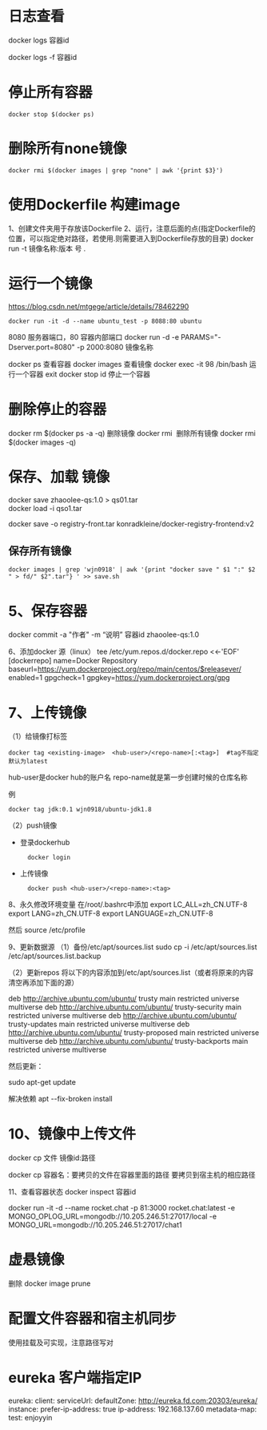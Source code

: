 # 日志查看

docker logs 容器id

docker logs -f 容器id


# 停止所有容器

    docker stop $(docker ps)

# 删除所有none镜像

    docker rmi $(docker images | grep "none" | awk '{print $3}')

# 使用Dockerfile 构建image

1、创建文件夹用于存放该Dockerfile
2、运行，注意后面的点(指定Dockerfile的位置，可以指定绝对路径，若使用.则需要进入到Dockerfile存放的目录)
docker run -t 镜像名称:版本
号 .


# 运行一个镜像
https://blog.csdn.net/mtgege/article/details/78462290
```
docker run -it -d --name ubuntu_test -p 8088:80 ubuntu
```
8080 服务器端口，80 容器内部端口
docker run -d -e PARAMS="-Dserver.port=8080" -p 2000:8080 镜像名称

docker ps    查看容器
docker images     查看镜像
docker exec -it 98 /bin/bash   运行一个容器
exit
docker stop id   停止一个容器



# 删除停止的容器

docker rm $(docker ps -a -q)
删除镜像
docker rmi <image id>
删除所有镜像
docker rmi $(docker images -q)


# 保存、加载 镜像
docker save zhaoolee-qs:1.0 > qs01.tar  
docker load -i qso1.tar

docker save  -o   registry-front.tar    konradkleine/docker-registry-frontend:v2

## 保存所有镜像
```
docker images | grep 'wjn0918' | awk '{print "docker save " $1 ":" $2 " > fd/" $2".tar"} ' >> save.sh
```


# 5、保存容器
docker commit -a "作者" -m “说明” 容器id zhaoolee-qs:1.0



6、添加docker 源（linux）
tee /etc/yum.repos.d/docker.repo <<-'EOF'
[dockerrepo]
name=Docker Repository
baseurl=https://yum.dockerproject.org/repo/main/centos/$releasever/
enabled=1
gpgcheck=1
gpgkey=https://yum.dockerproject.org/gpg



# 7、上传镜像


（1）给镜像打标签

    docker tag <existing-image>  <hub-user>/<repo-name>[:<tag>]  #tag不指定默认为latest

hub-user是docker hub的账户名
repo-name就是第一步创建时候的仓库名称

例

    docker tag jdk:0.1 wjn0918/ubuntu-jdk1.8 

（2）push镜像
* 登录dockerhub

        docker login 

* 上传镜像

        docker push <hub-user>/<repo-name>:<tag>



8、永久修改环境变量
在/root/.bashrc中添加
export LC_ALL=zh_CN.UTF-8
export LANG=zh_CN.UTF-8
export LANGUAGE=zh_CN.UTF-8

然后
source /etc/profile


9、更新数据源
（1）备份/etc/apt/sources.list
sudo cp -i /etc/apt/sources.list /etc/apt/sources.list.backup


（2）更新repos 
将以下的内容添加到/etc/apt/sources.list（或者将原来的内容清空再添加下面的源）

deb http://archive.ubuntu.com/ubuntu/ trusty main restricted universe multiverse 
deb http://archive.ubuntu.com/ubuntu/ trusty-security main restricted universe multiverse 
deb http://archive.ubuntu.com/ubuntu/ trusty-updates main restricted universe multiverse 
deb http://archive.ubuntu.com/ubuntu/ trusty-proposed main restricted universe multiverse 
deb http://archive.ubuntu.com/ubuntu/ trusty-backports main restricted universe multiverse 


然后更新：

sudo apt-get update



解决依赖
apt --fix-broken install




# 10、镜像中上传文件
docker cp 文件 镜像id:路径


docker cp 容器名：要拷贝的文件在容器里面的路径       要拷贝到宿主机的相应路径 



11、查看容器状态
docker inspect 容器id




docker run -it -d --name rocket.chat -p 81:3000 rocket.chat:latest -e MONGO_OPLOG_URL=mongodb://10.205.246.51:27017/local -e MONGO_URL=mongodb://10.205.246.51:27017/chat1



# 虚悬镜像

删除  docker image  prune




# 配置文件容器和宿主机同步

使用挂载及可实现，注意路径写对



# eureka 客户端指定IP

  eureka:
    client:
      serviceUrl:
        defaultZone: http://eureka.fd.com:20303/eureka/
    instance:
      prefer-ip-address: true
      ip-address: 192.168.137.60
      metadata-map:
        test: enjoyyin